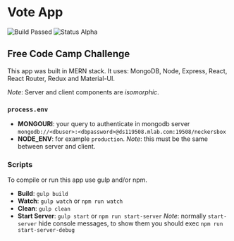 # Vote App

![Build Passed](https://img.shields.io/badge/build-passed-lightgrey.svg)
![Status Alpha](https://img.shields.io/badge/status-alpha-bronze.svg)

## Free Code Camp Challenge

This app was built in MERN stack. It uses: MongoDB, Node, Express, React, React Router, Redux and Material-UI.

_Note_: Server and client components are _isomorphic_.

### `process.env`
* __MONGOURI__: your query to authenticate in mongodb server `mongodb://<dbuser>:<dbpassword>@ds119508.mlab.com:19508/neckersbox`
* __NODE_ENV__: for example `production`. _Note_: this must be the same between server and client.

### Scripts
To compile or run this app use gulp and/or npm.
* __Build__: `gulp build`
* __Watch__: `gulp watch` or `npm run watch`
* __Clean__: `gulp clean`
* __Start Server__: `gulp start` or `npm run start-server`
_Note_: normally `start-server` hide console messages, to show them you should exec `npm run start-server-debug`
